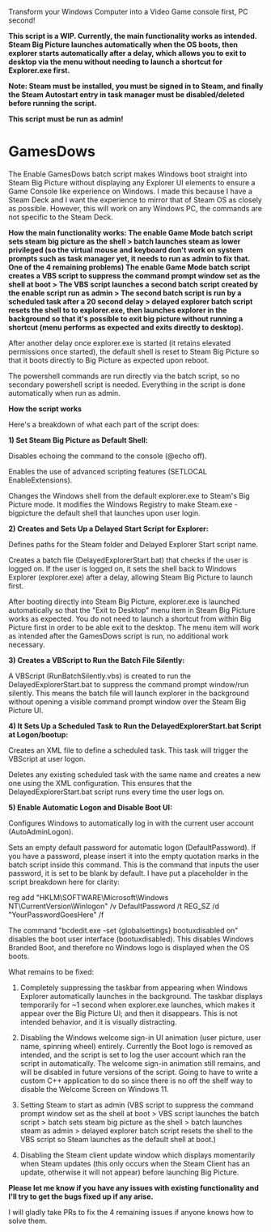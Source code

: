Transform your Windows Computer into a Video Game console first, PC second!

**This script is a WIP. Currently, the main functionality works as intended. Steam Big Picture launches automatically when the OS boots, then explorer starts automatically after a delay, which allows you to exit to desktop via the menu without needing to launch a shortcut for Explorer.exe first.**

**Note: Steam must be installed, you must be signed in to Steam, and finally the Steam Autostart entry in task manager must be disabled/deleted before running the script.**

**This script must be run as admin!**

# GamesDows
The Enable GamesDows batch script makes Windows boot straight into Steam Big Picture without displaying any Explorer UI elements to ensure a Game Console like experience on Windows. I made this because I have a Steam Deck and I want the experience to mirror that of Steam OS as closely as possible. However, this will work on any Windows PC, the commands are not specific to the Steam Deck.

**How the main functionality works: The enable Game Mode batch script sets steam big picture as the shell > batch launches steam as lower privileged (so the virtual mouse and keyboard don't work on system prompts such as task manager yet, it needs to run as admin to fix that. One of the 4 remaining problems) The enable Game Mode batch script creates a VBS script to suppress the command prompt window set as the shell at boot > The VBS script launches a second batch script created by the enable script run as admin > The second batch script is run by a scheduled task after a 20 second delay > delayed explorer batch script resets the shell to to explorer.exe, then launches explorer in the background so that it's possible to exit big picture without running a shortcut (menu performs as expected and exits directly to desktop).** 

After another delay once explorer.exe is started (it retains elevated permissions once started), the default shell is reset to Steam Big Picture so that it boots directly to Big Picture as expected upon reboot. 

The powershell commands are run directly via the batch script, so no secondary powershell script is needed. Everything in the script is done automatically when run as admin.

**How the script works**

Here's a breakdown of what each part of the script does:

**1) Set Steam Big Picture as Default Shell:**

Disables echoing the command to the console (@echo off).

Enables the use of advanced scripting features (SETLOCAL EnableExtensions).

Changes the Windows shell from the default explorer.exe to Steam's Big Picture mode. It modifies the Windows Registry to make Steam.exe -bigpicture the default shell that launches upon user login.

**2) Creates and Sets Up a Delayed Start Script for Explorer:**

Defines paths for the Steam folder and Delayed Explorer Start script name.

Creates a batch file (DelayedExplorerStart.bat) that checks if the user is logged on. If the user is logged on, it sets the shell back to Windows Explorer (explorer.exe) after a delay, allowing Steam Big Picture to launch first.

After booting directly into Steam Big Picture, explorer.exe is launched automatically so that the "Exit to Desktop" menu item in Steam Big Picture works as expected. You do not need to launch a shortcut from within Big Picture first in order to be able exit to the desktop. The menu item will work as intended after the GamesDows script is run, no additional work necessary.

**3) Creates a VBScript to Run the Batch File Silently:**

A VBScript (RunBatchSilently.vbs) is created to run the DelayedExplorerStart.bat to suppress the command prompt window/run silently. This means the batch file will launch explorer in the background without opening a visible command prompt window over the Steam Big Picture UI.

**4) It Sets Up a Scheduled Task to Run the DelayedExplorerStart.bat Script at Logon/bootup:**

Creates an XML file to define a scheduled task. This task will trigger the VBScript at user logon.

Deletes any existing scheduled task with the same name and creates a new one using the XML configuration. This ensures that the DelayedExplorerStart.bat script runs every time the user logs on.

**5) Enable Automatic Logon and Disable Boot UI:**

Configures Windows to automatically log in with the current user account (AutoAdminLogon).

Sets an empty default password for automatic logon (DefaultPassword). If you have a password, please insert it into the empty quotation marks in the batch script inside this command. This is the command that inputs the user password, it is set to be blank by default. I have put a placeholder in the script breakdown here for clarity:

reg add "HKLM\SOFTWARE\Microsoft\Windows NT\CurrentVersion\Winlogon" /v DefaultPassword /t REG_SZ /d "YourPasswordGoesHere" /f

The command "bcdedit.exe -set {globalsettings} bootuxdisabled on" disables the boot user interface (bootuxdisabled). This disables Windows Branded Boot, and therefore no Windows logo is displayed when the OS boots.


What remains to be fixed:

1. Completely suppressing the taskbar from appearing when Windows Explorer automatically launches in the background. The taskbar displays temporarily for ~1 second when explorer.exe launches, which makes it appear over the Big Picture UI; and then it disappears. This is not intended behavior, and it is visually distracting. 

2. Disabling the Windows welcome sign-in UI animation (user picture, user name, spinning wheel) entirely. Currently the Boot logo is removed as intended, and the script is set to log the user account which ran the script in automatically. The welcome sign-in animation still remains, and will be disabled in future versions of the script. Going to have to write a custom C++ application to do so since there is no off the shelf way to disable the Welcome Screen on Windows 11.

3. Setting Steam to start as admin (VBS script to suppress the command prompt window set as the shell at boot > VBS script launches the batch script > batch sets steam big picture as the shell > batch launches steam as admin > delayed explorer batch script resets the shell to the VBS script so Steam launches as the default shell at boot.)

4. Disabling the Steam client update window which displays momentarily when Steam updates (this only occurs when the Steam Client has an update, otherwise it will not appear) before launching Big Picture.

**Please let me know if you have any issues with existing functionality and I'll try to get the bugs fixed up if any arise.**

I will gladly take PRs to fix the 4 remaining issues if anyone knows how to solve them.
